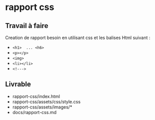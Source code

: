 # rapport css


## Travail à faire

Creation de rapport besoin en  utilisant css et les balises Html suivant :
- ```<h1>  ... <h6>```
- ```<p></p>``` 
- ```<img> ```
- ```<li></li> ```
- ```<!--->```

 


## Livrable


- rapport-css/index.html
- rapport-css/assets/css/style.css
- rapport-css/assets/images/*
- docs/rapport-css.md  
